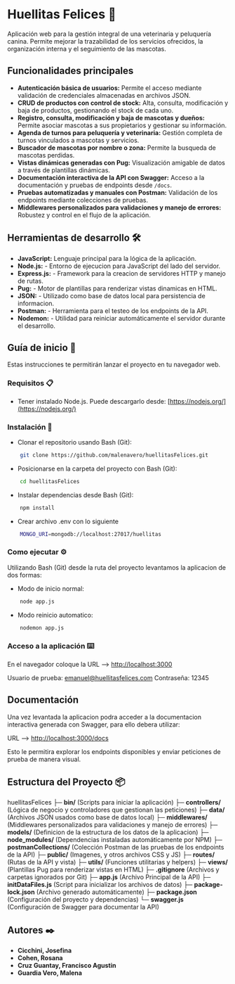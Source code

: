 # Huellitas Felices 🐾

Aplicación web para la gestión integral de una veterinaria y peluquería canina. Permite mejorar la trazabilidad de los servicios ofrecidos, la organización interna y el seguimiento de las mascotas. 

## Funcionalidades principales

- **Autenticación básica de usuarios:** Permite el acceso mediante validación de credenciales almacenadas en archivos JSON.
- **CRUD de productos con control de stock:** Alta, consulta, modificación y baja de productos, gestionando el stock de cada uno.
- **Registro, consulta, modificación y baja de mascotas y dueños:** Permite asociar mascotas a sus propietarios y gestionar su información.
- **Agenda de turnos para peluquería y veterinaria:** Gestión completa de turnos vinculados a mascotas y servicios.
- **Buscador de mascotas por nombre o zona:** Permite la busqueda de mascotas perdidas.
- **Vistas dinámicas generadas con Pug:** Visualización amigable de datos a través de plantillas dinámicas.
- **Documentación interactiva de la API con Swagger:** Acceso a la documentación y pruebas de endpoints desde `/docs`.
- **Pruebas automatizadas y manuales con Postman:** Validación de los endpoints mediante colecciones de pruebas.
- **Middlewares personalizados para validaciones y manejo de errores:** Robustez y control en el flujo de la aplicación.

## Herramientas de desarrollo 🛠️

- **JavaScript:** Lenguaje principal para la lógica de la aplicación.
- **Node.js:** - Entorno de ejecucion para JavaScript del lado del servidor.
- **Express.js:** - Framework para la creacion de servidores HTTP y manejo de rutas.
- **Pug:** - Motor de plantillas para renderizar vistas dinamicas en HTML.
- **JSON:** - Utilizado como base de datos local para persistencia de informacion.
- **Postman:** - Herramienta para el testeo de los endpoints de la API.
- **Nodemon:** - Utilidad para reiniciar automáticamente el servidor durante el desarrollo.

## Guía de inicio 🚀

Estas instrucciones te permitirán lanzar el proyecto en tu navegador web.

### Requisitos 📋

- Tener instalado Node.js. Puede descargarlo desde:
[https://nodejs.org/](https://nodejs.org/)
    
### Instalación 🔧
- Clonar el repositorio usando Bash (Git):
```bash
    git clone https://github.com/malenavero/huellitasFelices.git
```
    
- Posicionarse en la carpeta del proyecto con Bash (Git):
```bash
    cd huellitasFelices
```

- Instalar dependencias desde Bash (Git): 
```bash
    npm install
```


- Crear archivo .env con lo siguiente 
```bash
    MONGO_URI=mongodb://localhost:27017/huellitas
```
### Como ejecutar ⚙️

Utilizando Bash (Git) desde la ruta del proyecto levantamos la aplicacion de dos formas: 

- Modo de inicio normal:
```bash
    node app.js
```
- Modo reinicio automatico:
```bash
    nodemon app.js
```

### Acceso a la aplicación ⌨️

En el navegador coloque la URL --> [http://localhost:3000](http://localhost:3000)

Usuario de prueba: emanuel@huellitasfelices.com
Contraseña: 12345

## Documentación

Una vez levantada la aplicacion podra acceder a la documentacion interactiva generada con Swagger, para ello debera utilizar:

URL --> [http://localhost:3000/docs](http://localhost:3000/docs)

Esto le permitira explorar los endpoints disponibles y enviar peticiones de prueba de manera visual.

## Estructura del Proyecto 📦

huellitasFelices
├─ **bin/** (Scripts para iniciar la aplicación)
├─ **controllers/** (Lógica de negocio y controladores que gestionan las peticiones)
├─ **data/** (Archivos JSON usados como base de datos local)
├─ **middlewares/** (Middlewares personalizados para validaciones y manejo de errores)
├─ **models/** (Definicion de la estructura de los datos de la aplicacion)
├─ **node_modules/** (Dependencias instaladas automáticamente por NPM)
├─ **postmanCollections/** (Colección Postman de las pruebas de los endpoints de la API)
├─ **public/** (Imagenes, y otros archivos CSS y JS)
├─ **routes/** (Rutas de la API y vista)
├─ **utils/** (Funciones utilitarias y helpers)
├─ **views/** (Plantillas Pug para renderizar vistas en HTML)
├─ **.gitignore** (Archivos y carpetas ignorados por Git)
├─ **app.js** (Archivo Principal de la API)
├─ **initDataFiles.js** (Script para inicializar los archivos de datos)
├─ **package-lock.json** (Archivo generado automáticamente)
├─ **package.json** (Configuración del proyecto y dependencias)
└─ **swagger.js** (Configuración de Swagger para documentar la API)

## Autores ✒️

- **Cicchini, Josefina**
- **Cohen, Rosana**
- **Cruz Guantay, Francisco Agustin**
- **Guardia Vero, Malena**
